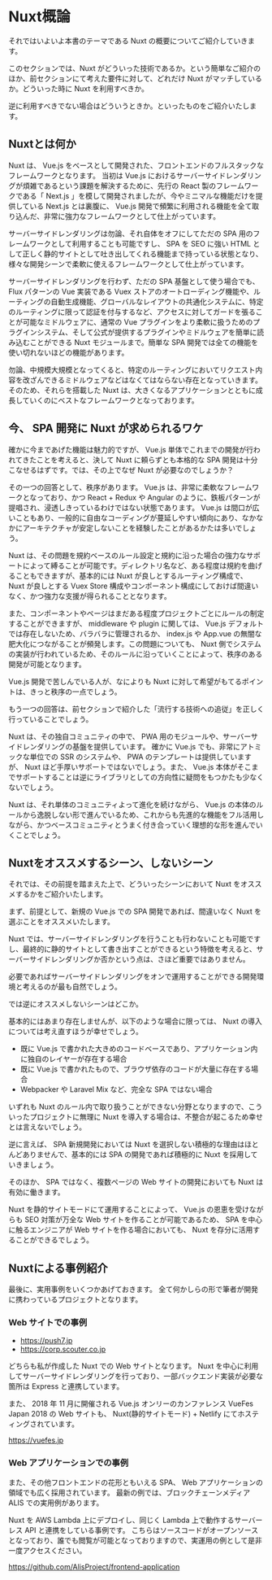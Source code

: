 # Nuxt概論

それではいよいよ本書のテーマである Nuxt の概要についてご紹介していきます。

このセクションでは、Nuxt がどういった技術であるか。という簡単なご紹介のほか、前セクションにて考えた要件に対して、どれだけ Nuxt がマッチしているか。どういった時に Nuxt を利用すべきか。

逆に利用すべきでない場合はどういうときか。といったものをご紹介いたします。

## Nuxtとは何か

Nuxt は、 Vue.js をベースとして開発された、フロントエンドのフルスタックなフレームワークとなります。
当初は Vue.js におけるサーバーサイドレンダリングが煩雑であるという課題を解決するために、先行の React 製のフレームワークである「 Next.js 」を模して開発されましたが、今やミニマルな機能だけを提供している Next.js とは裏腹に、 Vue.js 開発で頻繁に利用される機能を全て取り込んだ、非常に強力なフレームワークとして仕上がっています。

サーバーサイドレンダリングは勿論、それ自体をオフにしてただの SPA 用のフレームワークとして利用することも可能ですし、 SPA を SEO に強い HTML として正しく静的サイトとして吐き出してくれる機能まで持っている状態となり、様々な開発シーンで柔軟に使えるフレームワークとして仕上がっています。

サーバーサイドレンダリングを行わず、ただの SPA 基盤として使う場合でも、 Flux パターンの Vue 実装である Vuex ストアのオートローディング機能や、ルーティングの自動生成機能、グローバルなレイアウトの共通化システムに、特定のルーティングに限って認証を付与するなど、アクセスに対してガードを張ることが可能なミドルウェアに、通常の Vue プラグインをより柔軟に扱うためのプラグインシステム、そして公式が提供するプラグインやミドルウェアを簡単に読み込むことができる Nuxt モジュールまで。簡単な SPA 開発では全ての機能を使い切れないほどの機能があります。

勿論、中規模大規模となってくると、特定のルーティングにおいてリクエスト内容を改ざんできるミドルウェアなどはなくてはならない存在となっていきます。そのため、それらを搭載した Nuxt は、大きくなるアプリケーションとともに成長していくのにベストなフレームワークとなっております。

## 今、 SPA 開発に Nuxt が求められるワケ

確かに今まであげた機能は魅力的ですが、 Vue.js 単体でこれまでの開発が行われてきたことを考えると、決して Nuxt に頼らずとも本格的な SPA 開発は十分こなせるはずです。では、その上でなぜ Nuxt が必要なのでしょうか？

その一つの回答として、秩序があります。 Vue.js は、非常に柔軟なフレームワークとなっており、かつ React + Redux や Angular のように、鉄板パターンが提唱され、浸透しきっているわけではない状態であります。 Vue.js は間口が広いこともあり、一般的に自由なコーディングが蔓延しやすい傾向にあり、なかなかにアーキテクチャが安定しないことを経験したことがあるかたは多いでしょう。

Nuxt は、その問題を規約ベースのルール設定と規約に沿った場合の強力なサポートによって縛ることが可能です。ディレクトリ名など、ある程度は規約を曲げることもできますが、基本的には Nuxt が良しとするルーティング構成で、 Nuxt が良しとする Vuex Store 構成やコンポーネント構成にしておけば間違いなく、かつ強力な支援が得られることとなります。

また、コンポーネントやページはまだある程度プロジェクトごとにルールの制定することができますが、 middleware や plugin に関しては、 Vue.js デフォルトでは存在しないため、バラバラに管理されるか、 index.js や App.vue の無闇な肥大化につながることが頻発します。この問題についても、 Nuxt 側でシステムの実装が行われているため、そのルールに沿っていくことによって、秩序のある開発が可能となります。

Vue.js 開発で苦しんでいる人が、なによりも Nuxt に対して希望がもてるポイントは、きっと秩序の一点でしょう。

もう一つの回答は、前セクションで紹介した「流行する技術への追従」を正しく行っていることでしょう。

Nuxt は、その独自コミュニティの中で、 PWA 用のモジュールや、サーバーサイドレンダリングの基盤を提供しています。
確かに Vue.js でも、非常にアトミックな単位での SSR のシステムや、 PWA のテンプレートは提供していますが、 Nuxt ほど手厚いサポートではないでしょう。また、 Vue.js 本体がそこまでサポートすることは逆にライブラリとしての方向性に疑問をもつかたも少なくないでしょう。

Nuxt は、それ単体のコミュニティよって進化を続けながら、 Vue.js の本体のルールから逸脱しない形で進んでいるため、これからも先進的な機能をフル活用しながら、かつベースコミュニティとうまく付き合っていく理想的な形を進んでいくことでしょう。

## Nuxtをオススメするシーン、しないシーン

それでは、その前提を踏まえた上で、どういったシーンにおいて Nuxt をオススメするかをご紹介いたします。

まず、前提として、新規の Vue.js での SPA 開発であれば、間違いなく Nuxt を選ぶことをオススメいたします。

Nuxt では、サーバーサイドレンダリングを行うことも行わないことも可能ですし、最終的に静的サイトとして書き出すことができるという特徴を考えると、サーバーサイドレンダリングか否かという点は、さほど重要ではありません。

必要であればサーバーサイドレンダリングをオンで運用することができる開発環境と考えるのが最も自然でしょう。

では逆にオススメしないシーンはどこか。

基本的にはあまり存在しませんが、以下のような場合に限っては、 Nuxt の導入については考え直すほうが幸せでしょう。

- 既に Vue.js で書かれた大きめのコードベースであり、アプリケーション内に独自のレイヤーが存在する場合
- 既に Vue.js で書かれたもので、ブラウザ依存のコードが大量に存在する場合
- Webpacker や Laravel Mix など、完全な SPA ではない場合

いずれも Nuxt のルール内で取り扱うことができない分野となりますので、こういったプロジェクトに無理に Nuxt を導入する場合は、不整合が起こるため幸せとは言えないでしょう。

逆に言えば、 SPA 新規開発においては Nuxt を選択しない積極的な理由はほとんどありませんで、基本的には SPA の開発であれば積極的に Nuxt を採用していきましょう。

そのほか、 SPA ではなく、複数ページの Web サイトの開発においても Nuxt は有効に働きます。

Nuxt を静的サイトモードにて運用することによって、 Vue.js の恩恵を受けながらも SEO 対策が万全な Web サイトを作ることが可能であるため、 SPA を中心に触るエンジニアが Web サイトを作る場合においても、 Nuxt を存分に活用することができるでしょう。

## Nuxtによる事例紹介

最後に、実用事例をいくつかあげておきます。
全て何かしらの形で筆者が開発に携わっているプロジェクトとなります。

### Web サイトでの事例

- https://push7.jp
- https://corp.scouter.co.jp

 どちらも私が作成した Nuxt での Web サイトとなります。
 Nuxt を中心に利用してサーバーサイドレンダリングを行っており、一部バックエンド実装が必要な箇所は Express と連携しています。

また、 2018 年 11 月に開催される Vue.js オンリーのカンファレンス VueFes Japan 2018 の Web サイトも、 Nuxt(静的サイトモード) + Netlify にてホスティングされています。

https://vuefes.jp

### Web アプリケーションでの事例

また、その他フロントエンドの花形ともいえる SPA、 Web アプリケーションの領域でも広く採用されています。
最新の例では、ブロックチェーンメディア ALIS での実用例があります。

Nuxt を AWS Lambda 上にデプロイし、同じく Lambda 上で動作するサーバーレス API と連携をしている事例です。
こちらはソースコードがオープンソースとなっており、誰でも閲覧が可能となっておりますので、実運用の例として是非一度アクセスください。

https://github.com/AlisProject/frontend-application
